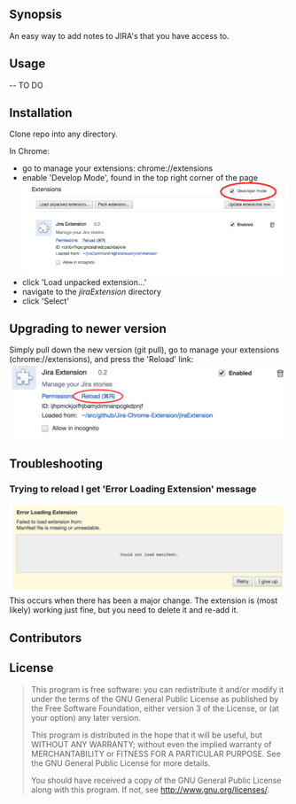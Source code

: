 ## Synopsis

An easy way to add notes to JIRA's that you have access to.

## Usage

-- TO DO

## Installation

Clone repo into any directory.

In Chrome:

* go to manage your extensions: chrome://extensions
* enable 'Develop Mode', found in the top right corner of the page
![Developer Mode link](docs/images/enable_developer_mode.png "Developer Mode")
* click 'Load unpacked extension...'
* navigate to the *jiraExtension* directory
* click 'Select'

## Upgrading to newer version

Simply pull down the new version (git pull), go to manage your extensions (chrome://extensions), and press the 'Reload' link: ![Reload link](docs/images/reload.png "Reload")


## Troubleshooting

### Trying to reload I get 'Error Loading Extension' message
![Error Loading Extension](docs/images/error_loading_ext.png "Error Loading Extension")
This occurs when there has been a major change.  The extension is (most likely) working just fine, but you need to delete it and re-add it.


## Contributors

## License

>This program is free software: you can redistribute it and/or modify
>it under the terms of the GNU General Public License as published by
>the Free Software Foundation, either version 3 of the License, or
>(at your option) any later version.
>
>This program is distributed in the hope that it will be useful,
>but WITHOUT ANY WARRANTY; without even the implied warranty of
>MERCHANTABILITY or FITNESS FOR A PARTICULAR PURPOSE.  See the
>GNU General Public License for more details.
>
>You should have received a copy of the GNU General Public License
>along with this program.  If not, see <http://www.gnu.org/licenses/>.
